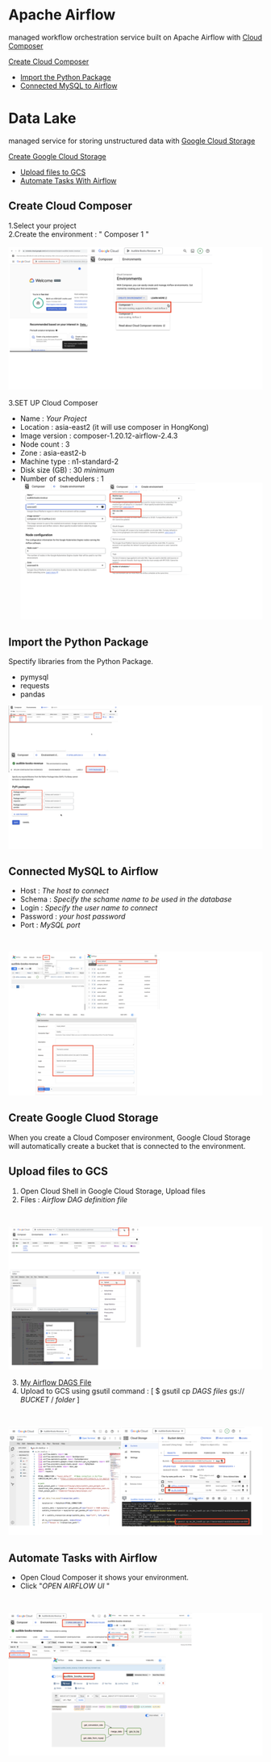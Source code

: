 Apache Airflow
============
managed workflow orchestration service built on Apache Airflow with [Cloud Composer](https://cloud.google.com/composer?hl=en)
<br>

[Create Cloud Composer](apache-airflow.md#Create-Cloud-Composer)
- [Import the Python Package](apache-airflow.md#Import-the-Python-Package)
- [Connected MySQL to Airflow](apache-airflow.md#Connected-MySQL-to-Airflow)

Data Lake
============
managed service for storing unstructured data with 
[Google Cloud Storage](https://cloud.google.com/storage)


[Create Google Cloud Storage](apache-airflow.md#Create-Google-Cloud-Storage)
- [Upload files to GCS](apache-airflow.md#Upload-files-to-GCS)
- [Automate Tasks With Airflow](apache-airflow.md#Automate-Tasks-with-Airflow )


## Create Cloud Composer
1.Select your project<br>
2.Create the environment : " Composer 1 " 
<br> 
<br>
![1](/images/datapipeline/1.png)

3.SET UP Cloud Composer
- Name : _Your Project_
- Location : asia-east2 (it will use composer in HongKong)
- Image version : composer-1.20.12-airflow-2.4.3
- Node count : 3
- Zone : asia-east2-b
- Machine type : n1-standard-2
- Disk size (GB) : 30 _minimum_
- Number of schedulers : 1
![2](/images/datapipeline/2.png)

## Import the Python Package
Spectify libraries from the Python Package. 
- pymysql
- requests
- pandas

![3](/images/datapipeline/3.png)

## Connected MySQL to Airflow
- Host : _The host to connect_
- Schema : _Specify the schame name to be used in the database_
- Login : _Specify the user name to connect_
- Password : _your host password_
- Port : _MySQL port_ 
<br>

![4](/images/datapipeline/4.png)


## Create Google Cluod Storage
When you create a Cloud Composer environment, Google Cloud Storage will automatically create a bucket that is connected to the environment.

## Upload files to GCS
1. Open Cloud Shell in Google Cloud Storage, Upload files  
2. Files : _Airflow DAG definition file_
<br>

![5](/images/datapipeline/5.png)

3. [My Airflow DAGS File](sections/data-pipeline/au_bk_load2.py)
4. Upload to GCS using gsutil command : [ $ gsutil cp _DAGS files_ gs:// _BUCKET_ / _folder_ ]
<br>

![6](/images/datapipeline/6.png)

## Automate Tasks with Airflow
- Open Cloud Composer it shows your environment. 
- Click "_OPEN AIRFLOW UI_ "
<br>

![7](/images/datapipeline/7.png)
  











     









